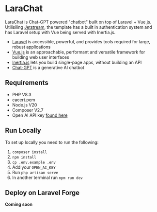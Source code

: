 # LaraChat

LaraChat is Chat-GPT powered "chatbot" built on top of Laravel + Vue.js. Utilisiling [Jetstream](https://jetstream.laravel.com/introduction.html), the template has a built in authentication system and has Laravel setup with Vue being served with Inertia.js. 

- [Laravel](https://laravel.com) is accessible, powerful, and provides tools required for large, robust applications
- [Vue.js](https://vuejs.org) is an approachable, performant and versatile framework for building web user interfaces
- [Inertia.js](https://inertiajs.com) lets you build single-page apps, without building an API
- [Chat-GPT](https://chatgpt.com) is a generative AI chatbot

## Requirements 

- PHP V8.3
- cacert.pem
- Node.js V20
- Composer V2.7
- Open AI API key [found here](https://platform.openai.com/api-keys)

## Run Locally

To set up locally you need to run the following:

1. `composer install`
2. `npm install`
3. `cp .env.example .env`
4. Add your `OPEN_AI_KEY`
5. Run `php artisan serve`
6. In another terminal run `npm run dev`

## Deploy on Laravel Forge

**Coming soon**
